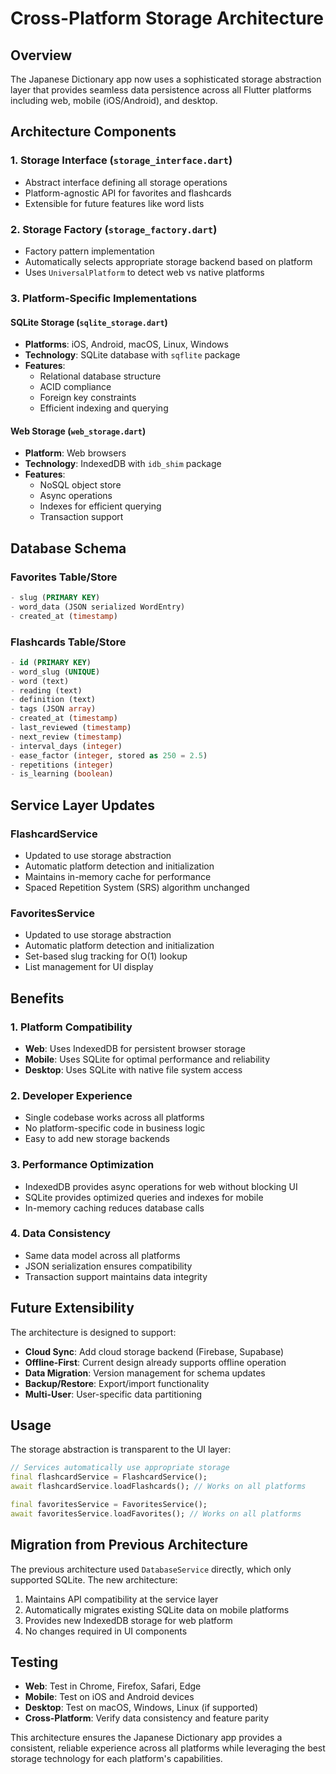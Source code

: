 # Cross-Platform Storage Architecture

## Overview

The Japanese Dictionary app now uses a sophisticated storage abstraction layer that provides seamless data persistence across all Flutter platforms including web, mobile (iOS/Android), and desktop.

## Architecture Components

### 1. Storage Interface (`storage_interface.dart`)
- Abstract interface defining all storage operations
- Platform-agnostic API for favorites and flashcards
- Extensible for future features like word lists

### 2. Storage Factory (`storage_factory.dart`)
- Factory pattern implementation
- Automatically selects appropriate storage backend based on platform
- Uses `UniversalPlatform` to detect web vs native platforms

### 3. Platform-Specific Implementations

#### SQLite Storage (`sqlite_storage.dart`)
- **Platforms**: iOS, Android, macOS, Linux, Windows
- **Technology**: SQLite database with `sqflite` package
- **Features**:
  - Relational database structure
  - ACID compliance
  - Foreign key constraints
  - Efficient indexing and querying

#### Web Storage (`web_storage.dart`)
- **Platform**: Web browsers
- **Technology**: IndexedDB with `idb_shim` package
- **Features**:
  - NoSQL object store
  - Async operations
  - Indexes for efficient querying
  - Transaction support

## Database Schema

### Favorites Table/Store
```sql
- slug (PRIMARY KEY)
- word_data (JSON serialized WordEntry)
- created_at (timestamp)
```

### Flashcards Table/Store
```sql
- id (PRIMARY KEY)
- word_slug (UNIQUE)
- word (text)
- reading (text)
- definition (text)
- tags (JSON array)
- created_at (timestamp)
- last_reviewed (timestamp)
- next_review (timestamp)
- interval_days (integer)
- ease_factor (integer, stored as 250 = 2.5)
- repetitions (integer)
- is_learning (boolean)
```

## Service Layer Updates

### FlashcardService
- Updated to use storage abstraction
- Automatic platform detection and initialization
- Maintains in-memory cache for performance
- Spaced Repetition System (SRS) algorithm unchanged

### FavoritesService
- Updated to use storage abstraction
- Automatic platform detection and initialization
- Set-based slug tracking for O(1) lookup
- List management for UI display

## Benefits

### 1. Platform Compatibility
- **Web**: Uses IndexedDB for persistent browser storage
- **Mobile**: Uses SQLite for optimal performance and reliability
- **Desktop**: Uses SQLite with native file system access

### 2. Developer Experience
- Single codebase works across all platforms
- No platform-specific code in business logic
- Easy to add new storage backends

### 3. Performance Optimization
- IndexedDB provides async operations for web without blocking UI
- SQLite provides optimized queries and indexes for mobile
- In-memory caching reduces database calls

### 4. Data Consistency
- Same data model across all platforms
- JSON serialization ensures compatibility
- Transaction support maintains data integrity

## Future Extensibility

The architecture is designed to support:
- **Cloud Sync**: Add cloud storage backend (Firebase, Supabase)
- **Offline-First**: Current design already supports offline operation
- **Data Migration**: Version management for schema updates
- **Backup/Restore**: Export/import functionality
- **Multi-User**: User-specific data partitioning

## Usage

The storage abstraction is transparent to the UI layer:

```dart
// Services automatically use appropriate storage
final flashcardService = FlashcardService();
await flashcardService.loadFlashcards(); // Works on all platforms

final favoritesService = FavoritesService();
await favoritesService.loadFavorites(); // Works on all platforms
```

## Migration from Previous Architecture

The previous architecture used `DatabaseService` directly, which only supported SQLite. The new architecture:

1. Maintains API compatibility at the service layer
2. Automatically migrates existing SQLite data on mobile platforms
3. Provides new IndexedDB storage for web platform
4. No changes required in UI components

## Testing

- **Web**: Test in Chrome, Firefox, Safari, Edge
- **Mobile**: Test on iOS and Android devices
- **Desktop**: Test on macOS, Windows, Linux (if supported)
- **Cross-Platform**: Verify data consistency and feature parity

This architecture ensures the Japanese Dictionary app provides a consistent, reliable experience across all platforms while leveraging the best storage technology for each platform's capabilities.